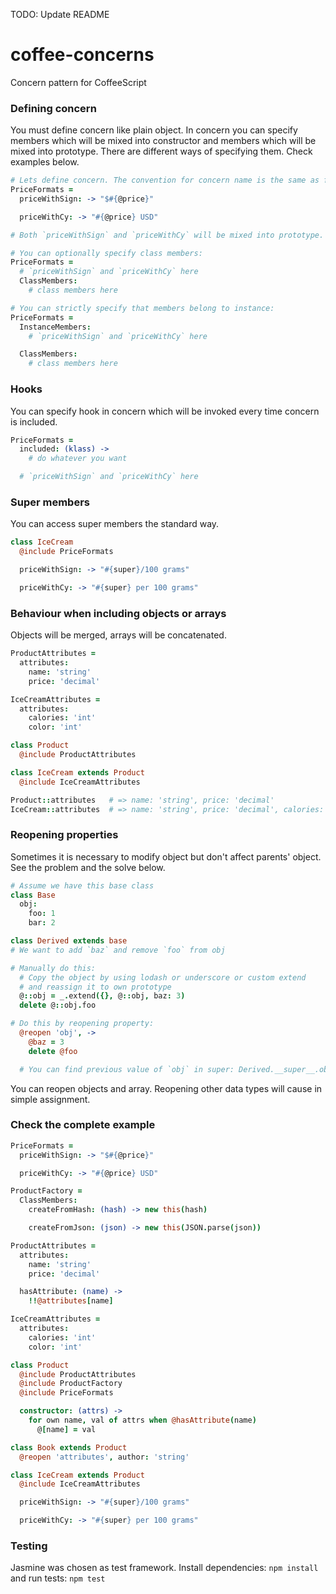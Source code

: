 TODO: Update README

# coffee-concerns
Concern pattern for CoffeeScript

### Defining concern

You must define concern like plain object.
In concern you can specify members which will be mixed into constructor and members which will be mixed into prototype.
There are different ways of specifying them. Check examples below.

```coffeescript
# Lets define concern. The convention for concern name is the same as for classes.
PriceFormats =
  priceWithSign: -> "$#{@price}"

  priceWithCy: -> "#{@price} USD"

# Both `priceWithSign` and `priceWithCy` will be mixed into prototype.

# You can optionally specify class members:
PriceFormats =
  # `priceWithSign` and `priceWithCy` here
  ClassMembers:
    # class members here

# You can strictly specify that members belong to instance:
PriceFormats =
  InstanceMembers:
    # `priceWithSign` and `priceWithCy` here

  ClassMembers:
    # class members here
```
### Hooks
You can specify hook in concern which will be invoked every time concern is included.
```coffeescript
PriceFormats =
  included: (klass) ->
    # do whatever you want

  # `priceWithSign` and `priceWithCy` here
```
### Super members
You can access super members the standard way.
```coffeescript
class IceCream
  @include PriceFormats

  priceWithSign: -> "#{super}/100 grams"

  priceWithCy: -> "#{super} per 100 grams"
```

### Behaviour when including objects or arrays
Objects will be merged, arrays will be concatenated.
```coffeescript
ProductAttributes =
  attributes:
    name: 'string'
    price: 'decimal'

IceCreamAttributes =
  attributes:
    calories: 'int'
    color: 'int'

class Product
  @include ProductAttributes

class IceCream extends Product
  @include IceCreamAttributes

Product::attributes   # => name: 'string', price: 'decimal'
IceCream::attributes  # => name: 'string', price: 'decimal', calories: 'int', color: 'int'
```
### Reopening properties
Sometimes it is necessary to modify object but don't affect parents' object.
See the problem and the solve below.
```coffeescript
# Assume we have this base class
class Base
  obj:
    foo: 1
    bar: 2

class Derived extends base
# We want to add `baz` and remove `foo` from obj

# Manually do this:
  # Copy the object by using lodash or underscore or custom extend
  # and reassign it to own prototype
  @::obj = _.extend({}, @::obj, baz: 3)
  delete @::obj.foo

# Do this by reopening property:
  @reopen 'obj', ->
    @baz = 3
    delete @foo

  # You can find previous value of `obj` in super: Derived.__super__.obj
```
You can reopen objects and array. Reopening other data types will cause in simple assignment.
### Check the complete example
```coffeescript
PriceFormats =
  priceWithSign: -> "$#{@price}"

  priceWithCy: -> "#{@price} USD"

ProductFactory =
  ClassMembers:
    createFromHash: (hash) -> new this(hash)

    createFromJson: (json) -> new this(JSON.parse(json))

ProductAttributes =
  attributes:
    name: 'string'
    price: 'decimal'

  hasAttribute: (name) ->
    !!@attributes[name]

IceCreamAttributes =
  attributes:
    calories: 'int'
    color: 'int'

class Product
  @include ProductAttributes
  @include ProductFactory
  @include PriceFormats

  constructor: (attrs) ->
    for own name, val of attrs when @hasAttribute(name)
      @[name] = val

class Book extends Product
  @reopen 'attributes', author: 'string'

class IceCream extends Product
  @include IceCreamAttributes

  priceWithSign: -> "#{super}/100 grams"

  priceWithCy: -> "#{super} per 100 grams"
```

### Testing
Jasmine was chosen as test framework.
Install dependencies: `npm install` and run tests: `npm test`
